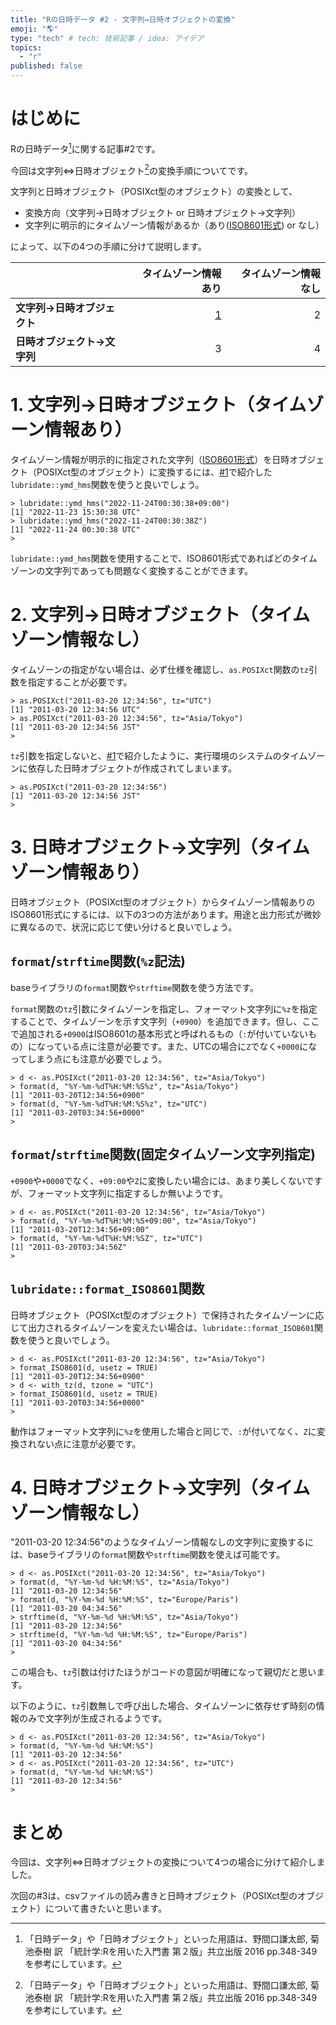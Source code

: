 ```yaml
---
title: "Rの日時データ #2 - 文字列⇔日時オブジェクトの変換"
emoji: "🌎"
type: "tech" # tech: 技術記事 / idea: アイデア
topics:
  - "r"
published: false
---
```


# はじめに

Rの日時データ[^1]に関する記事#2です。

今回は文字列⇔日時オブジェクト[^1]の変換手順についてです。

[^1]: 「日時データ」や「日時オブジェクト」といった用語は、野間口謙太郎, 菊池泰樹 訳 「統計学:Rを用いた入門書 第２版」共立出版 2016 pp.348-349 を参考にしています。


文字列と日時オブジェクト（POSIXct型のオブジェクト）の変換として、

- 変換方向（文字列→日時オブジェクト or 日時オブジェクト→文字列）
- 文字列に明示的にタイムゾーン情報があるか（あり([ISO8601形式](https://ja.wikipedia.org/wiki/ISO_8601)) or なし）

によって、以下の4つの手順に分けて説明します。

||タイムゾーン情報あり|タイムゾーン情報なし|
|---|---:|---:|
|**文字列→日時オブジェクト**|[1](#1.-%E6%96%87%E5%AD%97%E5%88%97%E2%86%92%E6%97%A5%E6%99%82%E3%82%AA%E3%83%96%E3%82%B8%E3%82%A7%E3%82%AF%E3%83%88%EF%BC%88%E3%82%BF%E3%82%A4%E3%83%A0%E3%82%BE%E3%83%BC%E3%83%B3%E6%83%85%E5%A0%B1%E3%81%82%E3%82%8A%EF%BC%89)|2|
|**日時オブジェクト→文字列**|3|4|

# 1. 文字列→日時オブジェクト（タイムゾーン情報あり）

タイムゾーン情報が明示的に指定された文字列（[ISO8601形式](https://ja.wikipedia.org/wiki/ISO_8601)）を日時オブジェクト（POSIXct型のオブジェクト）に変換するには、[#1](https://zenn.dev/kn1kn1/articles/2259bcd0ae5f3f#2.-iso8601%E5%BD%A2%E5%BC%8F%E3%82%92%E3%83%91%E3%83%BC%E3%82%B9%E3%81%A7%E3%81%8D%E3%81%AA%E3%81%84)で紹介した`lubridate::ymd_hms`関数を使うと良いでしょう。

```
> lubridate::ymd_hms("2022-11-24T00:30:38+09:00")
[1] "2022-11-23 15:30:38 UTC"
> lubridate::ymd_hms("2022-11-24T00:30:38Z")
[1] "2022-11-24 00:30:38 UTC"
>
```

`lubridate::ymd_hms`関数を使用することで、ISO8601形式であればどのタイムゾーンの文字列であっても問題なく変換することができます。

# 2. 文字列→日時オブジェクト（タイムゾーン情報なし）

タイムゾーンの指定がない場合は、必ず仕様を確認し、`as.POSIXct`関数の`tz`引数を指定することが必要です。

```
> as.POSIXct("2011-03-20 12:34:56", tz="UTC")
[1] "2011-03-20 12:34:56 UTC"
> as.POSIXct("2011-03-20 12:34:56", tz="Asia/Tokyo")
[1] "2011-03-20 12:34:56 JST"
>
```

`tz`引数を指定しないと、[#1](https://zenn.dev/kn1kn1/articles/2259bcd0ae5f3f#1.-%E5%AE%9F%E8%A1%8C%E7%92%B0%E5%A2%83%E3%81%AB%E3%82%88%E3%82%8Aas.posixct%E3%81%AE%E7%B5%90%E6%9E%9C%E3%81%8C%E7%95%B0%E3%81%AA%E3%82%8B)で紹介したように、実行環境のシステムのタイムゾーンに依存した日時オブジェクトが作成されてしまいます。

```
> as.POSIXct("2011-03-20 12:34:56")
[1] "2011-03-20 12:34:56 JST"
> 
```

# 3. 日時オブジェクト→文字列（タイムゾーン情報あり）

日時オブジェクト（POSIXct型のオブジェクト）からタイムゾーン情報ありのISO8601形式にするには、以下の3つの方法があります。用途と出力形式が微妙に異なるので、状況に応じて使い分けると良いでしょう。

## `format`/`strftime`関数(`%z`記法)

baseライブラリの`format`関数や`strftime`関数を使う方法です。

`format`関数の`tz`引数にタイムゾーンを指定し、フォーマット文字列に`%z`を指定することで、タイムゾーンを示す文字列（`+0900`）を追加できます。但し、ここで追加される`+0900`はISO8601の基本形式と呼ばれるもの（`:`が付いていないもの）になっている点に注意が必要です。また、UTCの場合に`Z`でなく`+0000`になってしまう点にも注意が必要でしょう。

```
> d <- as.POSIXct("2011-03-20 12:34:56", tz="Asia/Tokyo")
> format(d, "%Y-%m-%dT%H:%M:%S%z", tz="Asia/Tokyo")
[1] "2011-03-20T12:34:56+0900"
> format(d, "%Y-%m-%dT%H:%M:%S%z", tz="UTC")
[1] "2011-03-20T03:34:56+0000"
>
```

## `format`/`strftime`関数(固定タイムゾーン文字列指定)

`+0900`や`+0000`でなく、`+09:00`や`Z`に変換したい場合には、あまり美しくないですが、フォーマット文字列に指定するしか無いようです。

```
> d <- as.POSIXct("2011-03-20 12:34:56", tz="Asia/Tokyo")
> format(d, "%Y-%m-%dT%H:%M:%S+09:00", tz="Asia/Tokyo")
[1] "2011-03-20T12:34:56+09:00"
> format(d, "%Y-%m-%dT%H:%M:%SZ", tz="UTC")
[1] "2011-03-20T03:34:56Z"
>
```

## `lubridate::format_ISO8601`関数

日時オブジェクト（POSIXct型のオブジェクト）で保持されたタイムゾーンに応じて出力されるタイムゾーンを変えたい場合は、`lubridate::format_ISO8601`関数を使うと良いでしょう。

```
> d <- as.POSIXct("2011-03-20 12:34:56", tz="Asia/Tokyo")
> format_ISO8601(d, usetz = TRUE)
[1] "2011-03-20T12:34:56+0900"
> d <- with_tz(d, tzone = "UTC")
> format_ISO8601(d, usetz = TRUE)
[1] "2011-03-20T03:34:56+0000"
> 
```

動作はフォーマット文字列に`%z`を使用した場合と同じで、`:`が付いてなく、`Z`に変換されない点に注意が必要です。


# 4. 日時オブジェクト→文字列（タイムゾーン情報なし）

"2011-03-20 12:34:56"のようなタイムゾーン情報なしの文字列に変換するには、baseライブラリの`format`関数や`strftime`関数を使えば可能です。

```
> d <- as.POSIXct("2011-03-20 12:34:56", tz="Asia/Tokyo")
> format(d, "%Y-%m-%d %H:%M:%S", tz="Asia/Tokyo")
[1] "2011-03-20 12:34:56"
> format(d, "%Y-%m-%d %H:%M:%S", tz="Europe/Paris")
[1] "2011-03-20 04:34:56"
> strftime(d, "%Y-%m-%d %H:%M:%S", tz="Asia/Tokyo")
[1] "2011-03-20 12:34:56"
> strftime(d, "%Y-%m-%d %H:%M:%S", tz="Europe/Paris")
[1] "2011-03-20 04:34:56"
> 
```

この場合も、`tz`引数は付けたほうがコードの意図が明確になって親切だと思います。

以下のように、`tz`引数無しで呼び出した場合、タイムゾーンに依存せず時刻の情報のみで文字列が生成されるようです。

```
> d <- as.POSIXct("2011-03-20 12:34:56", tz="Asia/Tokyo")
> format(d, "%Y-%m-%d %H:%M:%S")
[1] "2011-03-20 12:34:56"
> d <- as.POSIXct("2011-03-20 12:34:56", tz="UTC")
> format(d, "%Y-%m-%d %H:%M:%S")
[1] "2011-03-20 12:34:56"
> 
```

# まとめ

今回は、文字列⇔日時オブジェクトの変換について4つの場合に分けて紹介しました。

次回の#3は、csvファイルの読み書きと日時オブジェクト（POSIXct型のオブジェクト）について書きたいと思います。

